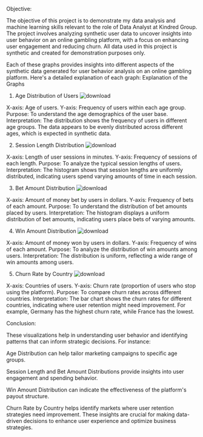 Objective:

The objective of this project is to demonstrate my data analysis and machine learning skills relevant to the role of Data Analyst at Kindred Group. The project involves analyzing synthetic user data to uncover insights into user behavior on an online gambling platform, with a focus on enhancing user engagement and reducing churn. All data used in this project is synthetic and created for demonstration purposes only.

Each of these graphs provides insights into different aspects of the synthetic data generated for user behavior analysis on an online gambling platform. Here's a detailed explanation of each graph:
Explanation of the Graphs


1. Age Distribution of Users
![download](https://github.com/danilablagorodniy37/User-Behavior-Analysis-for-Kindred-Group/assets/74470460/3b5c79bc-7207-4748-8601-e429b0432b37)


X-axis: Age of users. Y-axis: Frequency of users within each age group. Purpose: To understand the age demographics of the user base. Interpretation: The distribution shows the frequency of users in different age groups. The data appears to be evenly distributed across different ages, which is expected in synthetic data.


2. Session Length Distribution
![download](https://github.com/danilablagorodniy37/User-Behavior-Analysis-for-Kindred-Group/assets/74470460/01701ca4-ef55-4176-9e2c-a23041763226)


X-axis: Length of user sessions in minutes. Y-axis: Frequency of sessions of each length. Purpose: To analyze the typical session lengths of users. Interpretation: The histogram shows that session lengths are uniformly distributed, indicating users spend varying amounts of time in each session.


3. Bet Amount Distribution
![download](https://github.com/danilablagorodniy37/User-Behavior-Analysis-for-Kindred-Group/assets/74470460/5984e8f8-53e2-49a1-b56d-71aafae54f8c)


X-axis: Amount of money bet by users in dollars. Y-axis: Frequency of bets of each amount. Purpose: To understand the distribution of bet amounts placed by users. Interpretation: The histogram displays a uniform distribution of bet amounts, indicating users place bets of varying amounts.

4. Win Amount Distribution
![download](https://github.com/danilablagorodniy37/User-Behavior-Analysis-for-Kindred-Group/assets/74470460/d1398c00-1ebd-4416-bcaf-4a11c336907b)


X-axis: Amount of money won by users in dollars. Y-axis: Frequency of wins of each amount. Purpose: To analyze the distribution of win amounts among users. Interpretation: The distribution is uniform, reflecting a wide range of win amounts among users.


5. Churn Rate by Country
![download](https://github.com/danilablagorodniy37/User-Behavior-Analysis-for-Kindred-Group/assets/74470460/a3e35332-0309-4e86-8177-43a9fe04cd8e)


X-axis: Countries of users. Y-axis: Churn rate (proportion of users who stop using the platform). Purpose: To compare churn rates across different countries. Interpretation: The bar chart shows the churn rates for different countries, indicating where user retention might need improvement. For example, Germany has the highest churn rate, while France has the lowest.


Conclusion:

These visualizations help in understanding user behavior and identifying patterns that can inform strategic decisions. For instance:

Age Distribution can help tailor marketing campaigns to specific age groups.

Session Length and Bet Amount Distributions provide insights into user engagement and spending behavior.

Win Amount Distribution can indicate the effectiveness of the platform's payout structure.

Churn Rate by Country helps identify markets where user retention strategies need improvement. These insights are crucial for making data-driven decisions to enhance user experience and optimize business strategies.
